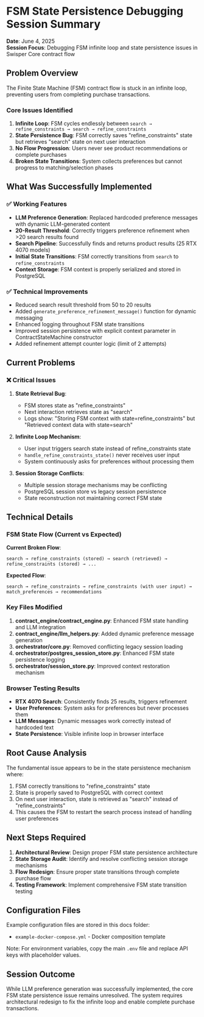 # FSM State Persistence Debugging Session Summary

**Date**: June 4, 2025  
**Session Focus**: Debugging FSM infinite loop and state persistence issues in Swisper Core contract flow

## Problem Overview

The Finite State Machine (FSM) contract flow is stuck in an infinite loop, preventing users from completing purchase transactions.

### Core Issues Identified

1. **Infinite Loop**: FSM cycles endlessly between `search → refine_constraints → search → refine_constraints`
2. **State Persistence Bug**: FSM correctly saves "refine_constraints" state but retrieves "search" state on next user interaction
3. **No Flow Progression**: Users never see product recommendations or complete purchases
4. **Broken State Transitions**: System collects preferences but cannot progress to matching/selection phases

## What Was Successfully Implemented

### ✅ Working Features
- **LLM Preference Generation**: Replaced hardcoded preference messages with dynamic LLM-generated content
- **20-Result Threshold**: Correctly triggers preference refinement when >20 search results found
- **Search Pipeline**: Successfully finds and returns product results (25 RTX 4070 models)
- **Initial State Transitions**: FSM correctly transitions from `search` to `refine_constraints`
- **Context Storage**: FSM context is properly serialized and stored in PostgreSQL

### ✅ Technical Improvements
- Reduced search result threshold from 50 to 20 results
- Added `generate_preference_refinement_message()` function for dynamic messaging
- Enhanced logging throughout FSM state transitions
- Improved session persistence with explicit context parameter in ContractStateMachine constructor
- Added refinement attempt counter logic (limit of 2 attempts)

## Current Problems

### ❌ Critical Issues

1. **State Retrieval Bug**: 
   - FSM stores state as "refine_constraints" 
   - Next interaction retrieves state as "search"
   - Logs show: "Storing FSM context with state=refine_constraints" but "Retrieved context data with state=search"

2. **Infinite Loop Mechanism**:
   - User input triggers search state instead of refine_constraints state
   - `handle_refine_constraints_state()` never receives user input
   - System continuously asks for preferences without processing them

3. **Session Storage Conflicts**:
   - Multiple session storage mechanisms may be conflicting
   - PostgreSQL session store vs legacy session persistence
   - State reconstruction not maintaining correct FSM state

## Technical Details

### FSM State Flow (Current vs Expected)

**Current Broken Flow**:
```
search → refine_constraints (stored) → search (retrieved) → refine_constraints (stored) → ...
```

**Expected Flow**:
```
search → refine_constraints → refine_constraints (with user input) → match_preferences → recommendations
```

### Key Files Modified

1. **contract_engine/contract_engine.py**: Enhanced FSM state handling and LLM integration
2. **contract_engine/llm_helpers.py**: Added dynamic preference message generation
3. **orchestrator/core.py**: Removed conflicting legacy session loading
4. **orchestrator/postgres_session_store.py**: Enhanced FSM state persistence logging
5. **orchestrator/session_store.py**: Improved context restoration mechanism

### Browser Testing Results

- **RTX 4070 Search**: Consistently finds 25 results, triggers refinement
- **User Preferences**: System asks for preferences but never processes them
- **LLM Messages**: Dynamic messages work correctly instead of hardcoded text
- **State Persistence**: Visible infinite loop in browser interface

## Root Cause Analysis

The fundamental issue appears to be in the state persistence mechanism where:
1. FSM correctly transitions to "refine_constraints" state
2. State is properly saved to PostgreSQL with correct context
3. On next user interaction, state is retrieved as "search" instead of "refine_constraints"
4. This causes the FSM to restart the search process instead of handling user preferences

## Next Steps Required

1. **Architectural Review**: Design proper FSM state persistence architecture
2. **State Storage Audit**: Identify and resolve conflicting session storage mechanisms
3. **Flow Redesign**: Ensure proper state transitions through complete purchase flow
4. **Testing Framework**: Implement comprehensive FSM state transition testing

## Configuration Files

Example configuration files are stored in this docs folder:
- `example-docker-compose.yml` - Docker composition template

Note: For environment variables, copy the main `.env` file and replace API keys with placeholder values.

## Session Outcome

While LLM preference generation was successfully implemented, the core FSM state persistence issue remains unresolved. The system requires architectural redesign to fix the infinite loop and enable complete purchase transactions.
